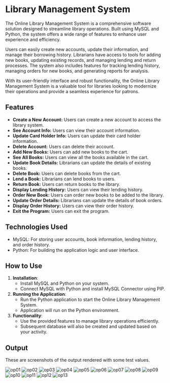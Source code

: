 # Library Management System 

<section>
<p>The Online Library Management System is a comprehensive software solution designed to streamline library operations. Built using MySQL and Python, the system offers a wide range of features to enhance user experience and efficiency.</p>
<p>Users can easily create new accounts, update their information, and manage their borrowing history. Librarians have access to tools for adding new books, updating existing records, and managing lending and return processes. The system also includes features for tracking lending history, managing orders for new books, and generating reports for analysis.</p>
<p>With its user-friendly interface and robust functionality, the Online Library Management System is a valuable tool for libraries looking to modernize their operations and provide a seamless experience for patrons.</p>
</section>

<section>
<h2>Features</h2>
<ul>
<li><b>Create a New Account:</b> Users can create a new account to access the library system.</li>
<li><b>See Account Info:</b> Users can view their account information.</li>
<li><b>Update Card Holder Info:</b> Users can update their card holder information.</li>
<li><b>Delete Account:</b> Users can delete their account.</li>
<li><b>Add New Books:</b> Users can add new books to the cart.</li>
<li><b>See All Books:</b> Users can view all the books available in the cart.</li>
<li><b>Update Book Details:</b> Librarians can update the details of existing books.</li>
<li><b>Delete Book:</b> Users can delete books from the cart.</li>
<li><b>Lend a Book:</b> Librarians can lend books to users.</li>
<li><b>Return Book:</b> Users can return books to the library.</li>
<li><b>Display Lending History:</b> Users can view their lending history.</li>
<li><b>Order New Book:</b> Users can order new books to be added to the library.</li>
<li><b>Update Order Details:</b> Librarians can update the details of book orders.</li>
<li><b>Display Order History:</b> Users can view their order history.</li>
<li><b>Exit the Program:</b> Users can exit the program.</li>
</ul>
</section>

<section>
<h2>Technologies Used</h2>
<ul>
<li>MySQL: For storing user accounts, book information, lending history, and order history.</li>
<li>Python: For building the application logic and user interface.</li>
</ul>
</section>

<section>
<h2>How to Use</h2>
<ol>
<li><strong>Installation</strong>:
<ul>
<li>Install MySQL and Python on your system.</li>
<li>Connect MySQL with Python and install MySQL Connector using PIP.</li>
</ul>
</li>
<li><strong>Running the Application</strong>:
<ul>
<li>Run the Python application to start the Online Library Management System.</li>
<li>Application will run on the Python environment.</li>
</ul>
</li>
<li><strong>Functionality</strong>:
<ul>
<li>Use the provided features to manage library operations efficiently.</li>
<li>Subsequent database will also be created and updated based on your activity.</li>
</ul>
</ol>
</section>

<section>
<h2>Output</h2>
<p>These are screenshots of the output rendered with some test values.</p>
  
![op01](https://github.com/Aseem2004/Library-Management-System/assets/95762431/37964e83-663c-4dcb-97b5-6fcd69686a36)
![op02](https://github.com/Aseem2004/Library-Management-System/assets/95762431/b96fcdd6-45e4-4b6a-ba06-d973c9f4e55a)
![op03](https://github.com/Aseem2004/Library-Management-System/assets/95762431/afb35036-c039-4210-8d68-578685f7b8fb)
![op04](https://github.com/Aseem2004/Library-Management-System/assets/95762431/d9929f7e-d940-4b98-9b6b-c7482c315193)
![op05](https://github.com/Aseem2004/Library-Management-System/assets/95762431/70e17d29-7af4-497a-910d-06cdb04b0212)
![op06](https://github.com/Aseem2004/Library-Management-System/assets/95762431/ede694eb-9ce9-4033-809d-1df10077ab29)
![op07](https://github.com/Aseem2004/Library-Management-System/assets/95762431/afac63c6-91bb-4107-af8b-7740d1c976da)
![op08](https://github.com/Aseem2004/Library-Management-System/assets/95762431/e41d2346-9076-49f3-969e-994829031898)
![op09](https://github.com/Aseem2004/Library-Management-System/assets/95762431/b1868268-a4a6-41a4-9abd-a516a8d34e30)
![op10](https://github.com/Aseem2004/Library-Management-System/assets/95762431/b70309ff-ae25-4816-b6e3-2583e65d08c2)
![op11](https://github.com/Aseem2004/Library-Management-System/assets/95762431/76b096eb-c046-475b-92eb-1e01690b37c1)
![op12](https://github.com/Aseem2004/Library-Management-System/assets/95762431/1d0e3467-b637-4202-a05d-403004bda976)
![op13](https://github.com/Aseem2004/Library-Management-System/assets/95762431/bd2a52d4-b1c8-476e-a326-870f95135b53)

</section>
